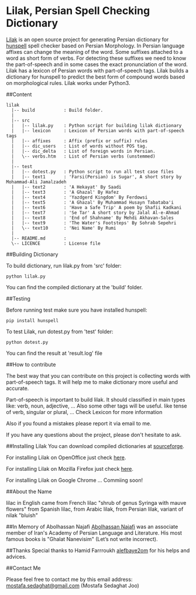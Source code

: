 # Lilak, Persian Spell Checking Dictionary

[Lilak](https://github.com/m-o-s-t-a-f-a/lilak) is an open source project for generating Persian dictionary for [hunspell](https://github.com/hunspell/hunspell) spell checker based on Persian Morphology. 
In Persian language affixes can change the meaning of the word. Some suffixes attached to a word as short form of verbs. For detecting these suffixes we need to know the part-of-speech and in some cases the exact pronunciation of the word.
Lilak has a lexicon of Persian words with part-of-speech tags. Lilak builds a dictionary for hunspell to predict the best form of compound words based on morphological rules.
Lilak works under Python3.

##Content 
```
lilak
  |-- build           : Build folder. 
  |
  |-- src
  |   |-- lilak.py    : Python script for building lilak dictionary
  |   |-- lexicon     : Lexicon of Persian words with part-of-speech tags
  |   |-- affixes     : Affix (prefix or suffix) rules
  |   |-- dic_users   : List of words without POS tag.
  |   |-- dic_delta   : List of foreign words in Persian.
  |   \-- verbs.htm   : List of Persian verbs (unstemmed)
  |
  |-- test
  |   |-- dotest.py   : Python script to run all test case files 
  |   |-- text1       : 'Farsi(Persian) is Sugar', A short story by Mohammad-Ali Jamalzadeh
  |   |-- text2       : 'A Hekayat' By Saadi 
  |   |-- text3       : 'A Ghazal' By Hafez 
  |   |-- text4       : 'Yazdgerd Kingdom' By Ferdowsi
  |   |-- text5       : 'A Ghazal' By Muhammad Husayn Tabataba'i 
  |   |-- text6       : 'Have a Safe Trip' A poem by Shafii Kadkani
  |   |-- text7       : 'Se Tar' A short story by Jalal Al-e-Ahmad
  |   |-- text8       : 'End of Shahname' By Mehdi Akhavan-Sales
  |   |-- text9       : 'The Water's Footsteps' By Sohrab Sepehri
  |   \-- text10      : 'Nei Name' By Rumi
  |
  |-- README.md       : 
  \-- LICENCE         : License file
```

##Building Dictionary

To build dictionary, run lilak.py from 'src' folder:
```
python lilak.py
```
You can find the compiled dictionary at the 'build' folder.

##Testing

Before running test make sure you have installed hunspell:
```
pip install hunspell
```
To test Lilak, run dotest.py from 'test' folder:
```
python dotest.py
```
You can find the result at 'result.log' file

##How to contribute

The best way that you can contribute on this project is collecting words with 
part-of-speech tags. It will help me to make dictionary more useful and accurate.

Part-of-speech is important to build lilak.
It should classified in main types like: verb, noun, adjective, ...
Also some other tags will be useful. like tense of verb, singular or plural, ...
Check Lexicon for more information

Also if you found a mistakes please report it via email to me.

If you have any questions about the project, please don't hesitate to ask.

##Installing Lilak
You can download compiled dictionaries at [sourceforge](http://sourceforge.net/projects/lilak/).

For installing Lilak on OpenOffice just check [here](http://extensions.openoffice.org/en/project/persian-dictionary-apache-openoffice/).

For installing Lilak on Mozilla Firefox just check [here](https://addons.mozilla.org/en-US/firefox/addon/lilak-persian-dictionary/).

For installing Lilak on Google Chrome ... Commiing soon!


##About the Name

lilac in English came from French lilac "shrub of genus Syringa with mauve flowers" 
from Spanish lilac, from Arabic lilak, from Persian lilak, variant of nilak "bluish"

##In Memory of Abolhassan Najafi
[Abolhassan Najafi](https://en.wikipedia.org/wiki/Abolhassan_Najafi) was an associate member of Iran's Academy of Persian Language and Literature. His most famous books is "Ghalat Nanevisim" (Let’s not write incorrect). 


##Thanks
Special thanks to Hamid Farrroukh [alefbaye2om](http://alefbaye2om.org/) for his helps and advices. 

##Contact Me

Please feel free to contact me by this email address:
mostafa.sedaghat@gmail.com (Mostafa Sedaghat Joo)
